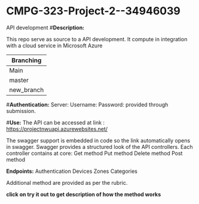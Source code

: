 # CMPG-323-Project-2--34946039
API development 
 #**Description:**
 
 This repo serve as source to a API development. It compute in integration with a cloud service in Microsoft Azure 
 
|Branching     |
|------------------|
Main|
master|
new_branch|  

 #**Authentication:**
 Server:
 Username: 
 Password: 
 provided through submission.
 
  #**Use:**
 The API can be accessed at link : https://projectnwuapi.azurewebsites.net/
 
 The swagger support is embedded in code so the link automatically opens in swagger.
 Swagger provides a structured look of the API controllers. 
 Each controller contains at core:
 Get method
 Put method
 Delete method 
 Post method
 
**Endpoints:**
Authentication 
Devices 
Zones 
Categories
 
 Additional method are provided as per the rubric. 
 
 **click on try it out to get description of how the method works**
